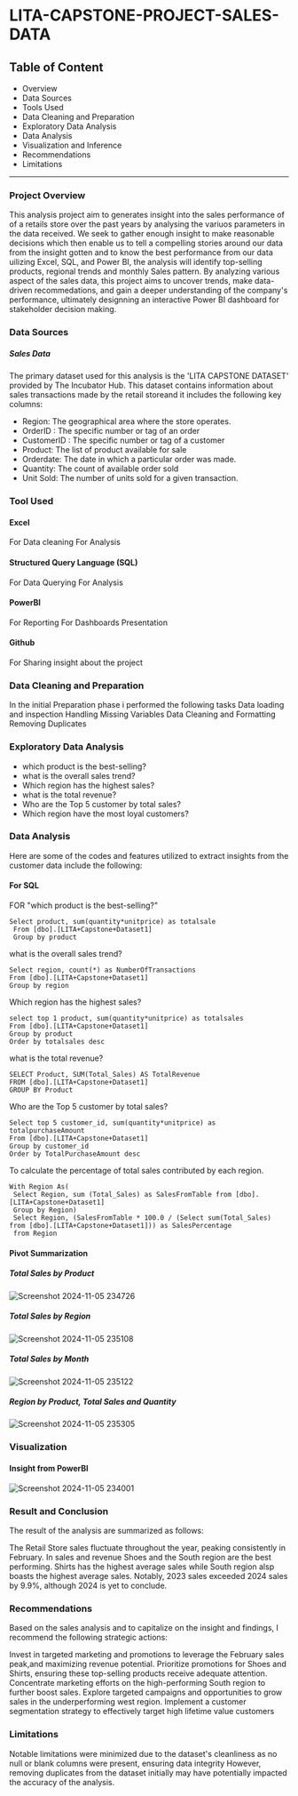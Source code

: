 # LITA-CAPSTONE-PROJECT-SALES-DATA

## Table of Content 
- Overview
- Data Sources
- Tools Used
- Data Cleaning and Preparation
- Exploratory Data Analysis
- Data Analysis
- Visualization and Inference
- Recommendations
- Limitations
----------------------------------------------------------------------------
### Project Overview
This analysis project aim to generates insight into the sales performance of of a retails store over the past years by analysing the variuos parameters in the data received.
We seek to gather enough insight to make reasonable decisions which then enable us to tell a compelling stories around our data from the insight gotten and to know the best performance from our data uilizing Excel, SQL, and Power BI, the analysis will identify top-selling products, regional trends and monthly Sales pattern. 
By analyzing various aspect of the sales data, this project aims to uncover trends, make data-driven recommedations, and gain a deeper understanding of the company's performance, ultimately designning an interactive Power BI dashboard for stakeholder decision making.

### Data Sources
##### Sales Data
The primary dataset used for this analysis is the 'LITA CAPSTONE DATASET' provided by The Incubator Hub. This dataset contains information about sales transactions made by the retail storeand it  includes the following key columns:
- Region: The geographical area where the store operates.
- OrderID : The specific number or tag of an order
- CustomerID : The specific number or tag of a customer
- Product: The list of product available for sale
- Orderdate: The date in which a particular order was made.
- Quantity: The count of available order sold
- Unit Sold: The number of units sold for a given transaction.



### Tool Used
#### Excel
  For Data cleaning
  For Analysis
  
#### Structured Query Language (SQL)
  For Data Querying
  For Analysis
  
#### PowerBI
For Reporting
For Dashboards Presentation

#### Github
For Sharing insight about the project

### Data Cleaning and Preparation
In the initial Preparation phase i performed the following tasks
Data loading and inspection
Handling Missing Variables
Data Cleaning and Formatting
Removing Duplicates

### Exploratory Data Analysis
- which product is the best-selling?
- what is the overall sales trend?
- Which region has the highest sales?
- what is the total revenue?
- Who are the Top 5 customer by total sales?
- Which region have the most loyal customers?

### Data Analysis
Here are some of the codes and features utilized to extract insights from the customer data include the following:
#### For SQL
FOR  "which product is the best-selling?"
```
Select product, sum(quantity*unitprice) as totalsale
 From [dbo].[LITA+Capstone+Dataset1]
 Group by product
```
what is the overall sales trend?
```
Select region, count(*) as NumberOfTransactions
From [dbo].[LITA+Capstone+Dataset1]
Group by region
```

Which region has the highest sales?
```
select top 1 product, sum(quantity*unitprice) as totalsales
From [dbo].[LITA+Capstone+Dataset1]
Group by product
Order by totalsales desc
```

what is the total revenue?
```
SELECT Product, SUM(Total_Sales) AS TotalRevenue
FROM [dbo].[LITA+Capstone+Dataset1]
GROUP BY Product
```

Who are the Top 5 customer by total sales?
```
Select top 5 customer_id, sum(quantity*unitprice) as totalpurchaseAmount
From [dbo].[LITA+Capstone+Dataset1]
Group by customer_id
Order by TotalPurchaseAmount desc
```

To calculate the percentage of total sales contributed by each region. 
```
With Region As(
 Select Region, sum (Total_Sales) as SalesFromTable from [dbo].[LITA+Capstone+Dataset1]
 Group by Region)
 Select Region, (SalesFromTable * 100.0 / (Select sum(Total_Sales) from [dbo].[LITA+Capstone+Dataset1])) as SalesPercentage
 from Region
```

#### Pivot Summarization
##### Total Sales by Product
![Screenshot 2024-11-05 234726](https://github.com/user-attachments/assets/85d97ae5-2071-41f9-a026-6cb06e296d53)
##### Total Sales by Region
![Screenshot 2024-11-05 235108](https://github.com/user-attachments/assets/aa0c8c66-42d9-426a-a312-61a6d927eec7)

##### Total Sales by Month
![Screenshot 2024-11-05 235122](https://github.com/user-attachments/assets/e6537df5-8266-4a08-a9b7-95be3e62ff63)

##### Region by Product, Total Sales and Quantity
![Screenshot 2024-11-05 235305](https://github.com/user-attachments/assets/a920e5ec-c231-4804-89fd-acf7a5b54ec4)


### Visualization
#### Insight from PowerBI
![Screenshot 2024-11-05 234001](https://github.com/user-attachments/assets/3401b836-d70e-47e7-9d72-a78d379a42ed)


### Result and Conclusion
The result of the analysis are summarized as follows:

The Retail Store sales fluctuate throughout the year, peaking consistently in February. In sales and revenue Shoes and the South region are the best performing. Shirts has the highest average sales while South region alsp boasts the highest average sales. Notably, 2023 sales exceeded 2024 sales by 9.9%, although 2024 is yet to conclude.

### Recommendations
Based on the sales analysis and to capitalize on the insight and findings, I recommend the following strategic actions:

Invest in targeted marketing and promotions to leverage the February sales peak,and maximizing revenue potential.
Prioritize promotions for Shoes and Shirts, ensuring these top-selling products receive adequate attention.
Concentrate marketing efforts on the high-performing South region to further boost sales.
Explore targeted campaigns and opportunities to grow sales in the underperforming west region.
Implement a customer segmentation strategy to effectively target high lifetime value customers

### Limitations
Notable limitations were minimized due to the dataset's cleanliness as no null or blank columns were present, ensuring data integrity However, removing duplicates from the dataset initially may have potentially impacted the accuracy of the analysis.
